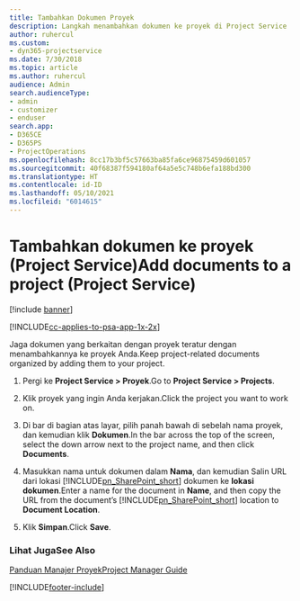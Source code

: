 ```yaml
---
title: Tambahkan Dokumen Proyek
description: Langkah menambahkan dokumen ke proyek di Project Service
author: ruhercul
ms.custom:
- dyn365-projectservice
ms.date: 7/30/2018
ms.topic: article
ms.author: ruhercul
audience: Admin
search.audienceType:
- admin
- customizer
- enduser
search.app:
- D365CE
- D365PS
- ProjectOperations
ms.openlocfilehash: 8cc17b3bf5c57663ba85fa6ce96875459d601057
ms.sourcegitcommit: 40f68387f594180af64a5e5c748b6efa188bd300
ms.translationtype: HT
ms.contentlocale: id-ID
ms.lasthandoff: 05/10/2021
ms.locfileid: "6014615"
---
```

# <a name="add-documents-to-a-project-project-service"></a><span data-ttu-id="38de9-103">Tambahkan dokumen ke proyek (Project Service)</span><span class="sxs-lookup"><span data-stu-id="38de9-103">Add documents to a project (Project Service)</span></span>

[!include [banner](../includes/psa-now-project-operations.md)]

[!INCLUDE[cc-applies-to-psa-app-1x-2x](../includes/cc-applies-to-psa-app-1x-2x.md)]

<span data-ttu-id="38de9-104">Jaga dokumen yang berkaitan dengan proyek teratur dengan menambahkannya ke proyek Anda.</span><span class="sxs-lookup"><span data-stu-id="38de9-104">Keep project-related documents organized by adding them to your project.</span></span>  
  
1. <span data-ttu-id="38de9-105">Pergi ke **Project Service > Proyek**.</span><span class="sxs-lookup"><span data-stu-id="38de9-105">Go to **Project Service > Projects**.</span></span>  
  
2. <span data-ttu-id="38de9-106">Klik proyek yang ingin Anda kerjakan.</span><span class="sxs-lookup"><span data-stu-id="38de9-106">Click the project you want to work on.</span></span>  
  
3. <span data-ttu-id="38de9-107">Di bar di bagian atas layar, pilih panah bawah di sebelah nama proyek, dan kemudian klik **Dokumen**.</span><span class="sxs-lookup"><span data-stu-id="38de9-107">In the bar across the top of the screen, select the down arrow next to the project name, and then click **Documents**.</span></span>  
  
4. <span data-ttu-id="38de9-108">Masukkan nama untuk dokumen dalam **Nama**, dan kemudian Salin URL dari lokasi [!INCLUDE[pn_SharePoint_short](../includes/pn-sharepoint-short.md)] dokumen ke **lokasi dokumen**.</span><span class="sxs-lookup"><span data-stu-id="38de9-108">Enter a name for the document in **Name**,  and then copy the URL from the document’s [!INCLUDE[pn_SharePoint_short](../includes/pn-sharepoint-short.md)] location to **Document Location**.</span></span>  
  
5. <span data-ttu-id="38de9-109">Klik **Simpan**.</span><span class="sxs-lookup"><span data-stu-id="38de9-109">Click **Save**.</span></span>  
  
### <a name="see-also"></a><span data-ttu-id="38de9-110">Lihat Juga</span><span class="sxs-lookup"><span data-stu-id="38de9-110">See Also</span></span>  
 [<span data-ttu-id="38de9-111">Panduan Manajer Proyek</span><span class="sxs-lookup"><span data-stu-id="38de9-111">Project Manager Guide</span></span>](../psa/project-manager-guide.md)


[!INCLUDE[footer-include](../includes/footer-banner.md)]
